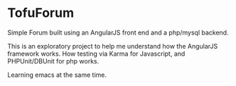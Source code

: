 TofuForum
=========

Simple Forum built using an AngularJS front end and a php/mysql backend.

This is an exploratory project to help me understand how the AngularJS framework works.
How testing via Karma for Javascript, and PHPUnit/DBUnit for php works.

Learning emacs at the same time.
